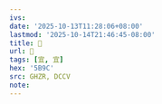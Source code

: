 ```yaml
---
ivs:
date: '2025-10-13T11:28:06+08:00'
lastmod: '2025-10-14T21:46:45-08:00'
title: 󰛜
url: 󰛜
tags: [宜, 宜]
hex: '5B9C'
src: GHZR, DCCV
note:
---
```

